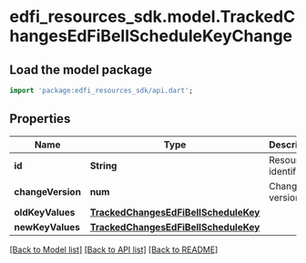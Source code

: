 # edfi_resources_sdk.model.TrackedChangesEdFiBellScheduleKeyChange

## Load the model package
```dart
import 'package:edfi_resources_sdk/api.dart';
```

## Properties
Name | Type | Description | Notes
------------ | ------------- | ------------- | -------------
**id** | **String** | Resource identifier | [optional] 
**changeVersion** | **num** | Change version | [optional] 
**oldKeyValues** | [**TrackedChangesEdFiBellScheduleKey**](TrackedChangesEdFiBellScheduleKey.md) |  | [optional] 
**newKeyValues** | [**TrackedChangesEdFiBellScheduleKey**](TrackedChangesEdFiBellScheduleKey.md) |  | [optional] 

[[Back to Model list]](../README.md#documentation-for-models) [[Back to API list]](../README.md#documentation-for-api-endpoints) [[Back to README]](../README.md)


